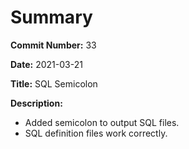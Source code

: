 # Summary

**Commit Number:** 33

**Date:** 2021-03-21

**Title:** SQL Semicolon

**Description:**

* Added semicolon to output SQL files.
* SQL definition files work correctly.
